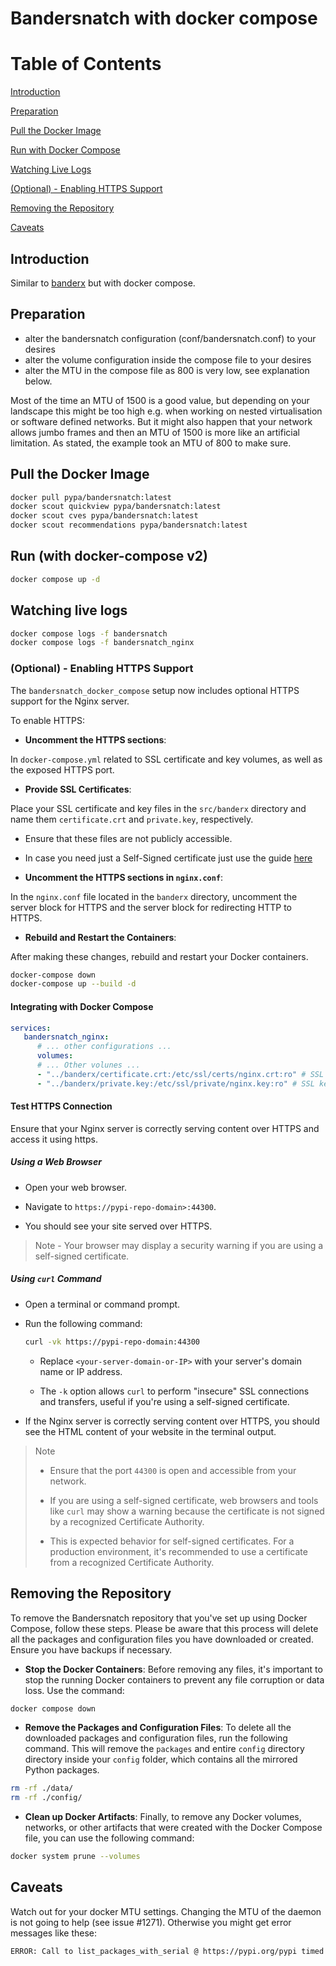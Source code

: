 # Bandersnatch with docker compose

# Table of Contents

[Introduction](#introduction)

[Preparation](#preparation)

[Pull the Docker Image](#pull-the-docker-image)

[Run with Docker Compose](#run-with-docker-compose-v2)

[Watching Live Logs](#watching-live-logs)

[(Optional) - Enabling HTTPS Support](#optional---enabling-https-support)

[Removing the Repository](#removing-the-repository)

[Caveats](#caveats)

## Introduction

Similar to [banderx](https://github.com/pypa/bandersnatch/tree/main/src/banderx) but with docker compose.

## Preparation

- alter the bandersnatch configuration (conf/bandersnatch.conf) to your desires
- alter the volume configuration inside the compose file to your desires
- alter the MTU in the compose file as 800 is very low, see explanation below.

Most of the time an MTU of 1500 is a good value, but depending on your landscape
this might be too high e.g. when working on nested virtualisation or software
defined networks. But it might also happen that your network allows jumbo frames
and then an MTU of 1500 is more like an artificial limitation. As stated, the
example took an MTU of 800 to make sure.

## Pull the Docker Image

```bash
docker pull pypa/bandersnatch:latest
docker scout quickview pypa/bandersnatch:latest
docker scout cves pypa/bandersnatch:latest
docker scout recommendations pypa/bandersnatch:latest
```

## Run (with docker-compose v2)

```bash
docker compose up -d
```

## Watching live logs

```bash
docker compose logs -f bandersnatch
docker compose logs -f bandersnatch_nginx
```

### (Optional) - Enabling HTTPS Support

The `bandersnatch_docker_compose` setup now includes optional HTTPS support for the Nginx server.

To enable HTTPS:

- **Uncomment the HTTPS sections**:

In `docker-compose.yml` related to SSL certificate and key volumes, as well as the exposed HTTPS port.

- **Provide SSL Certificates**:

Place your SSL certificate and key files in the `src/banderx` directory and name them `certificate.crt` and `private.key`, respectively.

- Ensure that these files are not publicly accessible.

- In case you need just a Self-Signed certificate just use the guide [here](https://github.com/pypa/bandersnatch/blob/main/src/banderx/README.md)

- **Uncomment the HTTPS sections in `nginx.conf`**:

In the `nginx.conf` file located in the `banderx` directory, uncomment the server block for HTTPS and the server block for redirecting HTTP to HTTPS.

- **Rebuild and Restart the Containers**:

After making these changes, rebuild and restart your Docker containers.

```bash
docker-compose down
docker-compose up --build -d
```

#### Integrating with Docker Compose

```yaml
services:
   bandersnatch_nginx:
      # ... other configurations ...
      volumes:
      # ... Other volunes ...
      - "../banderx/certificate.crt:/etc/ssl/certs/nginx.crt:ro" # SSL certificate
      - "../banderx/private.key:/etc/ssl/private/nginx.key:ro" # SSL key
```

#### Test HTTPS Connection

Ensure that your Nginx server is correctly serving content over HTTPS and access it using https.

##### Using a Web Browser

- Open your web browser.

- Navigate to `https://pypi-repo-domain>:44300`.

- You should see your site served over HTTPS.

> Note - Your browser may display a security warning if you are using a self-signed certificate.

##### Using `curl` Command

- Open a terminal or command prompt.

- Run the following command:

  ```bash
  curl -vk https://pypi-repo-domain:44300
  ```

    - Replace `<your-server-domain-or-IP>` with your server's domain name or IP address.

    - The `-k` option allows `curl` to perform "insecure" SSL connections and transfers, useful if you're using a self-signed certificate.

- If the Nginx server is correctly serving content over HTTPS, you should see the HTML content of your website in the terminal output.

> Note
>
> - Ensure that the port `44300` is open and accessible from your network.
>
> - If you are using a self-signed certificate, web browsers and tools like `curl` may show a warning because the certificate is not signed by a recognized Certificate Authority.
>
> - This is expected behavior for self-signed certificates. For a production environment, it's recommended to use a certificate from a recognized Certificate Authority.

## Removing the Repository

To remove the Bandersnatch repository that you've set up using Docker Compose, follow these steps. Please be aware that this process will delete all the packages and configuration files you have downloaded or created. Ensure you have backups if necessary.

- **Stop the Docker Containers**: Before removing any files, it's important to stop the running Docker containers to prevent any file corruption or data loss. Use the command:

```bash
docker compose down
```

- **Remove the Packages and Configuration Files**: To delete all the downloaded packages and configuration files, run the following command. This will remove the `packages` and entire `config` directory directory inside your `config` folder, which contains all the mirrored Python packages.

```bash
rm -rf ./data/
rm -rf ./config/
```

- **Clean up Docker Artifacts**: Finally, to remove any Docker volumes, networks, or other artifacts that were created with the Docker Compose file, you can use the following command:

```bash
docker system prune --volumes
```

## Caveats

Watch out for your docker MTU settings. Changing the MTU of the daemon is not going to help (see issue #1271).
Otherwise you might get error messages like these:

```bash
ERROR: Call to list_packages_with_serial @ https://pypi.org/pypi timed out: Connection timeout to host https://pypi.org/pypi (master.py:218)
```